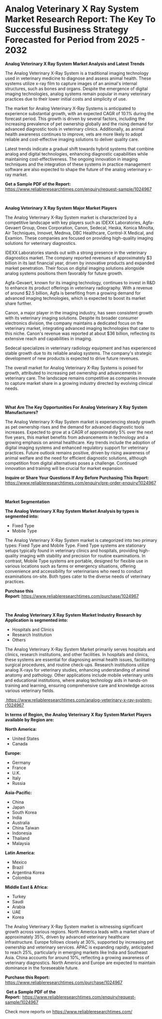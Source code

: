 <p><h1>Analog Veterinary X Ray System Market Research Report: The Key To Successful Business Strategy Forecasted for Period from 2025 - 2032</h1></p><p><strong>Analog Veterinary X Ray System Market Analysis and Latest Trends</strong></p>
<p><p>The Analog Veterinary X-Ray System is a traditional imaging technology used in veterinary medicine to diagnose and assess animal health. These systems utilize x-ray film to capture images of an animal's internal structures, such as bones and organs. Despite the emergence of digital imaging technologies, analog systems remain popular in many veterinary practices due to their lower initial costs and simplicity of use.</p><p>The market for Analog Veterinary X-Ray Systems is anticipated to experience substantial growth, with an expected CAGR of 10.1% during the forecast period. This growth is driven by several factors, including the increasing prevalence of pet ownership globally and the rising demand for advanced diagnostic tools in veterinary clinics. Additionally, as animal health awareness continues to improve, vets are more likely to adopt reliable and cost-effective imaging solutions to deliver quality care.</p><p>Latest trends indicate a gradual shift towards hybrid systems that combine analog and digital technologies, enhancing diagnostic capabilities while maintaining cost-effectiveness. The ongoing innovation in imaging techniques and the integration of these systems in practice management software are also expected to shape the future of the analog veterinary x-ray market.</p></p>
<p><strong>Get a Sample PDF of the Report:&nbsp;</strong> <a href="https://www.reliableresearchtimes.com/enquiry/request-sample/1024967?utm_campaign=3037&utm_medium=2&utm_source=Github&utm_content=ia&utm_term=08032025&utm_id=analog-veterinary-x-ray-system">https://www.reliableresearchtimes.com/enquiry/request-sample/1024967</a></p>
<p>&nbsp;</p>
<p><strong>Analog Veterinary X Ray System Major Market Players</strong></p>
<p><p>The Analog Veterinary X-Ray System market is characterized by a competitive landscape with key players such as IDEXX Laboratories, Agfa-Gevaert Group, Onex Corporation, Canon, Sedecal, Heska, Konica Minolta, Air Techniques, Innovet, Mednva, DBC Healthcare, Control-X Medical, and Examion. These companies are focused on providing high-quality imaging solutions for veterinary diagnostics.</p><p>IDEXX Laboratories stands out with a strong presence in the veterinary diagnostics market. The company reported revenues of approximately $3 billion in its last financial year, driven by innovative products and expanded market penetration. Their focus on digital imaging solutions alongside analog systems positions them favorably for future growth.</p><p>Agfa-Gevaert, known for its imaging technology, continues to invest in R&D to enhance its product offerings in veterinary radiography. With a revenue of around $2.5 billion, Agfa is benefiting from a growing demand for advanced imaging technologies, which is expected to boost its market share further.</p><p>Canon, a major player in the imaging industry, has seen consistent growth with its veterinary imaging solutions. Despite its broader consumer electronics division, the company maintains a dedicated focus on the veterinary market, integrating advanced imaging technologies that cater to this niche. Canon's revenue was reported at about $36 billion, reflecting its extensive reach and capabilities in imaging.</p><p>Sedecal specializes in veterinary radiology equipment and has experienced stable growth due to its reliable analog systems. The company's strategic development of new products is expected to drive future revenues.</p><p>The overall market for Analog Veterinary X-Ray Systems is poised for growth, attributed to increasing pet ownership and advancements in veterinary care. The landscape remains competitive as companies innovate to capture market share in a growing industry directed by evolving clinical needs.</p></p>
<p>&nbsp;</p>
<p><strong>What Are The Key Opportunities For Analog Veterinary X Ray System Manufacturers?</strong></p>
<p><p>The Analog Veterinary X-Ray System market is experiencing steady growth as pet ownership rises and the demand for advanced diagnostic tools increases. Expected to grow at a CAGR of approximately 5% over the next five years, this market benefits from advancements in technology and a growing emphasis on animal healthcare. Key trends include the adoption of digital imaging systems and enhanced regulatory support for veterinary practices. Future outlook remains positive, driven by rising awareness of animal welfare and the need for efficient diagnostic solutions, although competition from digital alternatives poses a challenge. Continued innovation and training will be crucial for market expansion.</p></p>
<p><strong>Inquire or Share Your Questions If Any Before Purchasing This Report:</strong> <a href="https://www.reliableresearchtimes.com/enquiry/pre-order-enquiry/1024967?utm_campaign=3037&utm_medium=2&utm_source=Github&utm_content=ia&utm_term=08032025&utm_id=analog-veterinary-x-ray-system">https://www.reliableresearchtimes.com/enquiry/pre-order-enquiry/1024967</a></p>
<p>&nbsp;</p>
<p><strong>Market Segmentation</strong></p>
<p><strong>The Analog Veterinary X Ray System Market Analysis by types is segmented into:</strong></p>
<p><ul><li>Fixed Type</li><li>Mobile Type</li></ul></p>
<p><p>The Analog Veterinary X-Ray System market is categorized into two primary types: Fixed Type and Mobile Type. Fixed Type systems are stationary setups typically found in veterinary clinics and hospitals, providing high-quality imaging with stability and precision for routine examinations. In contrast, Mobile Type systems are portable, designed for flexible use in various locations such as farms or emergency situations, offering convenience and accessibility for veterinarians who need to conduct examinations on-site. Both types cater to the diverse needs of veterinary practices.</p></p>
<p><strong>Purchase this Report:&nbsp;</strong><a href="https://www.reliableresearchtimes.com/purchase/1024967?utm_campaign=3037&utm_medium=2&utm_source=Github&utm_content=ia&utm_term=08032025&utm_id=analog-veterinary-x-ray-system">https://www.reliableresearchtimes.com/purchase/1024967</a></p>
<p>&nbsp;</p>
<p><strong>The Analog Veterinary X Ray System Market Industry Research by Application is segmented into:</strong></p>
<p><ul><li>Hospitals and Clinics</li><li>Research Institution</li><li>Others</li></ul></p>
<p><p>The Analog Veterinary X-Ray System Market primarily serves hospitals and clinics, research institutions, and other facilities. In hospitals and clinics, these systems are essential for diagnosing animal health issues, facilitating surgical procedures, and routine check-ups. Research institutions utilize analog X-rays for veterinary studies, enhancing understanding of animal anatomy and pathology. Other applications include mobile veterinary units and educational institutions, where analog technology aids in hands-on training and learning, ensuring comprehensive care and knowledge across various veterinary fields.</p></p>
<p><a href="https://www.reliableresearchtimes.com/analog-veterinary-x-ray-system-r1024967?utm_campaign=3037&utm_medium=2&utm_source=Github&utm_content=ia&utm_term=08032025&utm_id=analog-veterinary-x-ray-system">&nbsp;https://www.reliableresearchtimes.com/analog-veterinary-x-ray-system-r1024967</a></p>
<p><strong>In terms of Region, the Analog Veterinary X Ray System Market Players available by Region are:</strong></p>
<p>
    <p> <strong> North America: </strong>
        <ul>
            <li>United States</li>
            <li>Canada</li>
        </ul>
        </p> 
    <p> <strong> Europe: </strong>
        <ul>
            <li>Germany</li>
            <li>France</li>
            <li>U.K.</li>
            <li>Italy</li>
            <li>Russia</li>
        </ul>
        </p> 
    <p> <strong> Asia-Pacific: </strong>
        <ul>
            <li>China</li>
            <li>Japan</li>
            <li>South Korea</li>
            <li>India</li>
            <li>Australia</li>
            <li>China Taiwan</li>
            <li>Indonesia</li>
            <li>Thailand</li>
            <li>Malaysia</li>
        </ul>
        </p> 
    <p> <strong> Latin America: </strong>
        <ul>
            <li>Mexico</li>
            <li>Brazil</li>
            <li>Argentina Korea</li>
            <li>Colombia</li>
        </ul>
        </p> 
    <p> <strong> Middle East & Africa: </strong>
        <ul>
            <li>Turkey</li>
            <li>Saudi</li>
            <li>Arabia</li>
            <li>UAE</li>
            <li>Korea</li>
        </ul>
    </p>
    </p>
<p><p>The Analog Veterinary X-Ray System market is witnessing significant growth across various regions. North America leads with a market share of approximately 35%, driven by advanced veterinary healthcare infrastructure. Europe follows closely at 30%, supported by increasing pet ownership and veterinary services. APAC is expanding rapidly, anticipated to reach 25%, particularly in emerging markets like India and Southeast Asia. China accounts for around 10%, reflecting a growing awareness of veterinary diagnostics. North America and Europe are expected to maintain dominance in the foreseeable future.</p></p>
<p><strong>Purchase this Report: </strong><a href="https://www.reliableresearchtimes.com/purchase/1024967?utm_campaign=3037&utm_medium=2&utm_source=Github&utm_content=ia&utm_term=08032025&utm_id=analog-veterinary-x-ray-system">https://www.reliableresearchtimes.com/purchase/1024967</a></p>
<p>&nbsp;<strong>Get a Sample PDF of the Report:&nbsp;&nbsp;</strong><a href="https://www.reliableresearchtimes.com/enquiry/request-sample/1024967?utm_campaign=3037&utm_medium=2&utm_source=Github&utm_content=ia&utm_term=08032025&utm_id=analog-veterinary-x-ray-system">https://www.reliableresearchtimes.com/enquiry/request-sample/1024967</a></p>
<p><strong></strong></p>
<p>Check more reports on <a href="https://www.reliableresearchtimes.com/?utm_campaign=3037&utm_medium=2&utm_source=Github&utm_content=ia&utm_term=08032025&utm_id=analog-veterinary-x-ray-system">https://www.reliableresearchtimes.com/</a></p>